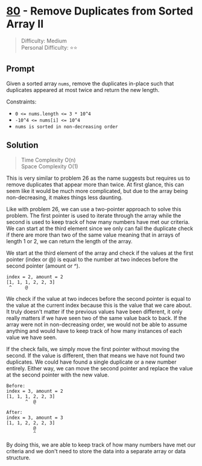 # [80] - Remove Duplicates from Sorted Array II

> Difficulty: Medium\
> Personal Difficulty: ⭐⭐

## Prompt

Given a sorted array `nums`, remove the duplicates in-place such that duplicates
appeared at most twice and return the new length.

Constraints:

- `0 <= nums.length <= 3 * 10^4`
- `-10^4 <= nums[i] <= 10^4`
- `nums is sorted in non-decreasing order`

## Solution

> Time Complexity O(n)\
> Space Complexity O(1)

This is very similar to problem 26 as the name suggests but requires us to
remove duplicates that appear more than twice. At first glance, this can seem
like it would be much more complicated, but due to the array being
non-decreasing, it makes things less daunting.

Like with problem 26, we can use a two-pointer approach to solve this problem.
The first pointer is used to iterate through the array while the second is used
to keep track of how many numbers have met our criteria. We can start at the
third element since we only can fail the duplicate check if there are more than
two of the same value meaning that in arrays of length 1 or 2, we can return the
length of the array.

We start at the third element of the array and check if the values at the first
pointer (index or @) is equal to the number at two indeces before the second
pointer (amount or ^).

```text
index = 2, amount = 2
[1, 1, 1, 2, 2, 3]
 ^     @
```

We check if the value at two indeces before the second pointer is equal to the
value at the current index because this is the value that we care about. It
truly doesn't matter if the previous values have been different, it only really
matters if we have seen two of the same value back to back. If the array were
not in non-decreasing order, we would not be able to assume anything and would
have to keep track of how many instances of each value we have seen.

If the check fails, we simply move the first pointer without moving the second.
If the value is different, then that means we have not found two duplicates. We
could have found a single duplicate or a new number entirely. Either way, we can
move the second pointer and replace the value at the second pointer with the new
value.

```text
Before:
index = 3, amount = 2
[1, 1, 1, 2, 2, 3]
       ^  @

After:
index = 3, amount = 3
[1, 1, 2, 2, 2, 3]
          @
          ^
```

By doing this, we are able to keep track of how many numbers have met our
criteria and we don't need to store the data into a separate array or data
structure.

[80]: https://leetcode.com/problems/remove-duplicates-from-sorted-array-ii
